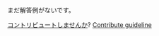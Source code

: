 
まだ解答例がないです。

[コントリビュートしませんか](https://github.com/BFEdev/BFE.dev-solutions/blob/main/typescript/implement-reversetuple-t_ja.md)?  [Contribute guideline](https://github.com/BFEdev/BFE.dev-solutions#how-to-contribute)
